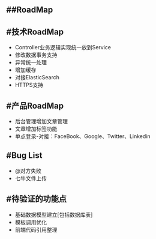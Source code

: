 ##RoadMap
-------------

#技术RoadMap
-------------
 - Controller业务逻辑实现统一放到Service
 - 修改数据事务支持
 - 异常统一处理
 - 增加缓存
 - 对接ElasticSearch
 - HTTPS支持

#产品RoadMap
-------------
 - 后台管理增加文章管理
 - 文章增加标签功能
 - 单点登录-对接：FaceBook、Google、Twitter、Linkedin

#Bug List
-------------
 - @对方失败
 - 七牛文件上传

#待验证的功能点
-------------
 - 基础数据模型建立[包括数据库表]
 - 模板调用优化
 - 前端代码引用整理